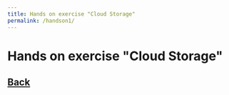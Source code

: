 ```yaml
---
title: Hands on exercise "Cloud Storage"
permalink: /handson1/
---
```


# Hands on exercise "Cloud Storage"

## [Back](index.markdown)
